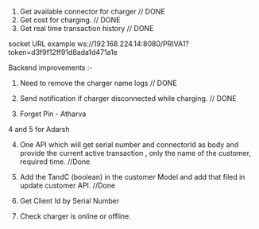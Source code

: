 1. Get available connector for charger // DONE
2. Get cost for charging. // DONE
3. Get real time transaction history // DONE

socket URL example
ws://192.168.224.14:8080/PRIVA1?token=d3f9f12ff91d8ada1d471a1e

Backend improvements :-

1. Need to remove the charger name logs // DONE
2. Send notification if charger disconnected while charging. // DONE

3. Forget Pin - Atharva

4 and 5 for Adarsh

4. One API which will get serial number and connectorId as body and provide the current active transaction , only the name of the customer, required time. //Done

5. Add the TandC (boolean) in the customer Model and add that filed in update customer API. //Done

6. Get Client Id by Serial Number

7. Check charger is online or offline.
